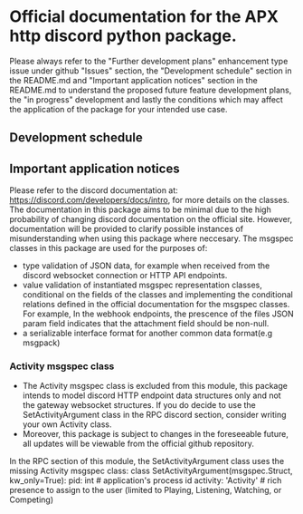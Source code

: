 # Official documentation for the APX http discord python package.
Please always refer to the "Further development plans" enhancement type issue under github "Issues" section, the "Development schedule" section in the README.md and "Important application notices" section in the README.md to understand the proposed future feature development plans, the "in progress" development and lastly the conditions which may affect the application of the package for your intended use case.

## Development schedule

## Important application notices
Please refer to the discord documentation at: https://discord.com/developers/docs/intro, for more details on the classes.
The documentation in this package aims to be minimal due to the high probability of changing discord documentation on the official site.
However, documentation will be provided to clarify possible instances of misunderstanding when using this package where neccesary.
The msgspec classes in this package are used for the purposes of:
- type validation of JSON data, for example when received from the discord websocket connection or HTTP API endpoints.
- value validation of instantiated msgspec representation classes, conditional on the fields of the classes and
implementing the conditional relations defined in the official documentation for the msgspec classes.
For example,
In the webhook endpoints, the prescence of the files JSON param field indicates that the attachment field should be non-null.
- a serializable interface format for another common data format(e.g msgpack)

### Activity msgspec class
- The Activity msgspec class is excluded from this module, this package intends to model discord HTTP endpoint data structures only and not the gateway websocket structures. 
If you do decide to use the SetActivityArgument class in the RPC discord section, consider writing your own Activity class. 
- Moreover, this package is subject to changes in the foreseeable future, all updates will be viewable from the official github repository.

In the RPC section of this module, the SetActivityArgument class uses the missing Activity msgspec class:
class SetActivityArgument(msgspec.Struct, kw_only=True):
    pid: int  # application's process id
    activity: 'Activity'  # rich presence to assign to the user (limited to Playing, Listening, Watching, or Competing)

